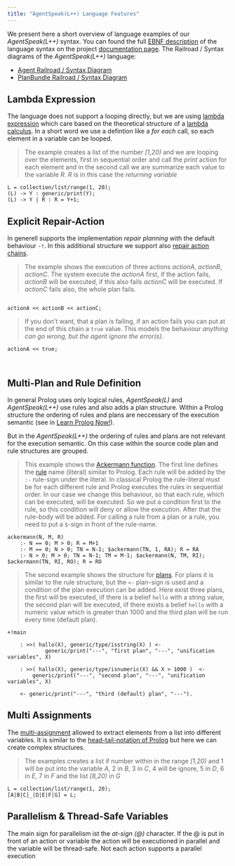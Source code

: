 ```yaml
---
title: "AgentSpeak(L++) Language Features"
---
```

We present here a short overview of language examples of our _AgentSpeak(L++)_ syntax. You can found the full [EBNF description](https://en.wikipedia.org/wiki/Extended_Backus%E2%80%93Naur_Form) of the language syntax on the project [documentation page](http://lightjason.github.io/AgentSpeak/). The Railroad / Syntax diagrams of the _AgentSpeak(L++)_ language:

* [Agent Railroad / Syntax Diagram](http://lightjason.github.io/AgentSpeak/rrd-output/html/org/lightjason/agentspeak/grammar/Agent.g4/)
* [PlanBundle Railroad / Syntax Diagram](http://lightjason.github.io/AgentSpeak/rrd-output/html/org/lightjason/agentspeak/grammar/PlanBundle.g4/)

## <a name="lambdaexpression"></a>Lambda Expression

The language does not support a looping directly, but we are using [lambda expression](http://lightjason.github.io/AgentSpeak/rrd-output/html/org/lightjason/agentspeak/grammar/Agent.g4/index.htm#945f3fc449518a73b9f5f32868db466c) which care based on the theoretical structure of a [lambda calculus](https://en.wikipedia.org/wiki/Lambda_calculus). In a short word we use a defintion like a _for each_ call, so each element in a variable can be looped.

> The example creates a list of the number _[1,20)_ and we are looping over the elements, first in sequential order and call the _print_ action for each element and in the second call we are summarize each value to the variable _R_. _R_ is in this case the _returning variable_

<!-- htmlmin:ignore -->
<pre data-language="AgentSpeak(L++)"><code class="language-agentspeak">L = collection/list/range(1, 20);
(L) -> Y : generic/print(Y);
(L) -> Y | R : R = Y+1; 
</code></pre>
<!-- htmlmin:ignore -->

## <a name="repairaction"></a>Explicit Repair-Action

In generell supports the implementation _repair planning_ with the default behaviour ```-!```. In this additional structure we support also [repair action chains](http://lightjason.github.io/AgentSpeak/rrd-output/html/org/lightjason/agentspeak/grammar/Agent.g4/index.htm#503f34271b101269197f766a6b90e4a9).

> The example shows the execution of three actions _actionA_, _actionB_, _actionC_. The system execute the _actionA_ first, if the action fails, _actionB_ will be executed, if this also fails _actionC_ will be executed. If _actionC_ fails also, the whole plan fails.

<!-- htmlmin:ignore -->
<pre data-language="AgentSpeak(L++)"><code class="language-agentspeak">
actionA << actionB << actionC;
</code></pre>
<!-- htmlmin:ignore -->

> If you don't want, that a plan is failing, if an action fails you can put at the end of this chain a ```true``` value. This models the behaviour _anything can go wrong, but the agent ignore the error(s)_. 

<!-- htmlmin:ignore --><pre data-language="AgentSpeak(L++)"><code class="language-agentspeak">actionA << true;
</code></pre><!-- htmlmin:ignore -->

## <a name="multiplanrule"></a>Multi-Plan and Rule Definition

In general Prolog uses only logical rules, _AgentSpeak(L)_ and _AgentSpeak(L++)_ use rules and also adds a plan structure. Within a Prolog structure the ordering of rules and plans are neccessary of the execution semantic (see in [Learn Prolog Now!](http://www.learnprolognow.org/lpnpage.php?pagetype=html&pageid=lpn-htmlse10)).

But in the _AgentSpeak(L++)_ the ordering of rules and plans are not relevant for the execution semantic. On this case within the source code plan and rule structures are grouped.

> This example shows the [Ackermann function](https://en.wikipedia.org/wiki/Ackermann_function). The first line defines the [rule](http://lightjason.github.io/AgentSpeak/rrd-output/html/org/lightjason/agentspeak/grammar/Agent.g4/index.htm#d0404623ab035c7e30f997d91d173a52) name (literal) similar to Prolog. Each rule will be added by the ```:-``` rule-sign under the literal. In classical Prolog the rule-literal must be for each different rule and Prolog executes the rules in sequential order. In our case we change this behaviour, so that each rule, which can be executed, will be executed. So we put a condition first to the rule, so this condition will deny or allow the execution. After that the rule-body will be added. For calling a rule from a plan or a rule, you need to put a ```$```-sign in front of the rule-name.

<!-- htmlmin:ignore -->
<pre data-language="AgentSpeak(L++)"><code class="language-agentspeak">ackermann(N, M, R)
    :- N == 0; M > 0; R = M+1
    :- M == 0; N > 0; TN = N-1; $ackermann(TN, 1, RA); R = RA
    :- N > 0; M > 0; TN = N-1; TM = M-1; $ackermann(N, TM, RI); $ackermann(TN, RI, RO); R = RO
</code></pre>
<!-- htmlmin:ignore -->

> The second example shows the structure for [plans](http://lightjason.github.io/AgentSpeak/rrd-output/html/org/lightjason/agentspeak/grammar/Agent.g4/index.htm#5fc25157650d0cb24f02216d904584df). For plans it is similar to the rule structure, but the ```<-``` plan-sign is used and a condition of the plan execution can be added. Here exist three plans, the first will be executed, iif there is a belief ```hello``` with a string value, the second plan will be executed, iif there exists a belief ```hello``` with a numeric value which is greater than $1000$ and the third plan will be run every time (default plan).

<!-- htmlmin:ignore -->
<pre data-language="AgentSpeak(L++)"><code class="language-agentspeak">+!main

    : >>( hallo(X), generic/type/isstring(X) ) <-
            generic/print("---", "first plan", "---", "unification variables", X)

    : >>( hallo(X), generic/type/isnumeric(X) && X > 1000 )  <-
        generic/print("---", "second plan", "---", "unification variables", X)

    <- generic/print("---", "third (default) plan", "---").
</code></pre>
<!-- htmlmin:ignore -->

## <a name="multiassignment"></a>Multi Assignments

The [multi-assignment](http://lightjason.github.io/AgentSpeak/rrd-output/html/org/lightjason/agentspeak/grammar/Agent.g4/index.htm#aaf72be46bb3458f45cf02c8858d96be) allowed to extract elements from a list into different variables. It is similar to the [head-tail-notation of Prolog](https://en.wikibooks.org/wiki/Prolog/Lists) but here we can create complex structures.

> The examples creates a list if number within in the range _[1,20)_ and 1 will be put into the variable _A_, 2 in _B_, 3 in _C_, 4 will be ignore, 5 in _D_, 6 in _E_, 7 in _F_ and the list _[8,20)_ in _G_

<!-- htmlmin:ignore -->
<pre data-language="AgentSpeak(L++)"><code class="language-agentspeak">L = collection/list/range(1, 20);
[A|B|C|_|D|E|F|G] = L;
</code></pre>
<!-- htmlmin:ignore -->

## <a name="parallelism"></a>Parallelism & Thread-Safe Variables

The main sign for parallelism ist the _at-sign (@)_ character. If the @ is put in front of an action or variable the action will be executioned in parallel and the variable will be thread-safe. Not each action supports a parallel execution
